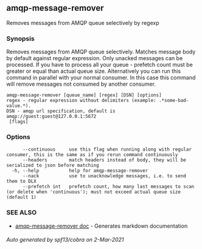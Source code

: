 ## amqp-message-remover

Removes messages from AMQP queue selectively by regexp

### Synopsis

Removes messages from AMQP queue selectively. Matches message body by default against regular expression.
Only unacked messages can be processed. 
If you have to process all your queue - prefetch count must be greater or equal than actual queue size.
Alternatively you can run this command in parallel with your normal consumer. In this case this command will remove
messages not consumed by another consumer.

```
amqp-message-remover [queue_name] [regex] [DSN] [options]
regex - regular expression without delimiters (example: .*some-bad-value.*).
DSN - amqp url specification, default is amqp://guest:guest@127.0.0.1:5672
 [flags]
```

### Options

```
      --continuous     use this flag when running along with regular consumer, this is the same as if you rerun command continuously
      --headers        match headers instead of body, they will be serialized to json before matching
  -h, --help           help for amqp-message-remover
      --nack           use to unacknowledge messages, i.e. to send them to DLX
      --prefetch int   prefetch count, how many last messages to scan (or delete when 'continuous'); must not exceed actual queue size (default 1)
```

### SEE ALSO

* [amqp-message-remover doc](amqp-message-remover_doc.md)	 - Generates markdown documentation

###### Auto generated by spf13/cobra on 2-Mar-2021
